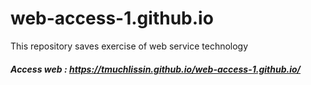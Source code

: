 # web-access-1.github.io
This repository saves exercise of web service technology
##### Access web : https://tmuchlissin.github.io/web-access-1.github.io/
